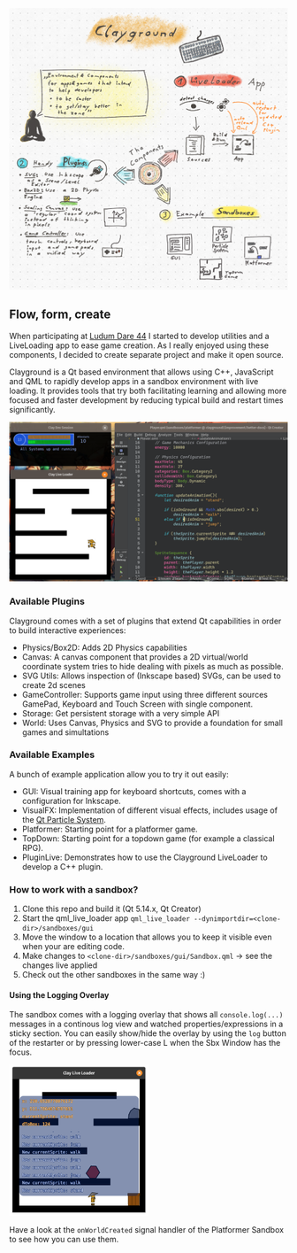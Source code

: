 ![Clayground Overview](res/clayground_overview.png)

## Flow, form, create 
When participating at [Ludum Dare 44](https://ldjam.com) I started to develop
utilities and a LiveLoading app to ease game creation. As I really enjoyed
using these components, I decided to create separate project and make it
open source.

Clayground is a Qt based environment that allows using C++, JavaScript
and QML to rapidly develop apps in a sandbox environment with live loading.
It provides tools that try both facilitating learning and allowing more
focused and faster development by reducing typical build and restart times
significantly.

![Platformer Screenshot](res/screenshot_platformer.png)

### Available Plugins
Clayground comes with a set of plugins that extend Qt capabilities in order to
build interactive experiences:
- Physics/Box2D: Adds 2D Physics capabilities
- Canvas: A canvas component that provides a 2D virtual/world coordinate
  system tries to hide dealing with pixels as much as possible.
- SVG Utils: Allows inspection of (Inkscape based) SVGs, can be used to create 2d scenes
- GameController: Supports game input using three different sources GamePad, Keyboard and Touch Screen with single component.
- Storage: Get persistent storage with a very simple API
- World: Uses Canvas, Physics and SVG to provide a foundation for small games and simultations

### Available Examples
A bunch of example application allow you to try it out easily:
- GUI: Visual training app for keyboard shortcuts, comes with a configuration for Inkscape.
- VisualFX: Implementation of different visual effects, includes usage of the [Qt Particle System](https://doc.qt.io/qt-5/qtquick-effects-particles.html).
- Platformer: Starting point for a platformer game.
- TopDown: Starting point for a topdown game (for example a classical RPG).
- PluginLive: Demonstrates how to use the Clayground LiveLoader to develop a C++ plugin.

### How to work with a sandbox?
1. Clone this repo and build it (Qt 5.14.x, Qt Creator)
2. Start the qml_live_loader app `qml_live_loader --dynimportdir=<clone-dir>/sandboxes/gui`
3. Move the window to a location that allows you to keep it visible even when your are editing code.
4. Make changes to `<clone-dir>/sandboxes/gui/Sandbox.qml` -> see the changes live applied
5. Check out the other sandboxes in the same way :)

#### Using the Logging Overlay
The sandbox comes with a logging overlay that shows all 
`console.log(...)` messages in a continous log view and 
watched properties/expressions in a sticky section. You can 
easily show/hide the overlay by using the `log` button of the 
restarter or by pressing lower-case L when the Sbx Window has the focus.

<img src="res/log_overlay.png" width="50%" height="50%" alt="LogOverlay Screenshot">

Have a look at the `onWorldCreated` signal handler of the Platformer 
Sandbox to see how you can use them.
